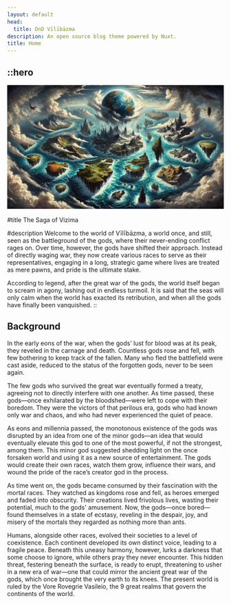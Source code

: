 ```yaml
---
layout: default
head:
  title: DnD Vīlībāzma
description: An open source blog theme powered by Nuxt.
title: Home
---
```


::hero
---

![continets.webp](/continets.webp)

#title
The Saga of Vizima

#description
Welcome to the world of Vīlībāzma, a world once, and still, seen as the battleground of the gods, where their never-ending conflict rages on. Over time, however, the gods have shifted their approach. Instead of directly waging war, they now create various races to serve as their representatives, engaging in a long, strategic game where lives are treated as mere pawns, and pride is the ultimate stake.

According to legend, after the great war of the gods, the world itself began to scream in agony, lashing out in endless turmoil. It is said that the seas will only calm when the world has exacted its retribution, and when all the gods have finally been vanquished.
::

## Background

In the early eons of the war, when the gods’ lust for blood was at its peak, they reveled in the carnage and death. Countless gods rose and fell, with few bothering to keep track of the fallen. Many who fled the battlefield were cast aside, reduced to the status of the forgotten gods, never to be seen again.

The few gods who survived the great war eventually formed a treaty, agreeing not to directly interfere with one another. As time passed, these gods—once exhilarated by the bloodshed—were left to cope with their boredom. They were the victors of that perilous era, gods who had known only war and chaos, and who had never experienced the quiet of peace.

As eons and millennia passed, the monotonous existence of the gods was disrupted by an idea from one of the minor gods—an idea that would eventually elevate this god to one of the most powerful, if not the strongest, among them. This minor god suggested shedding light on the once forsaken world and using it as a new source of entertainment. The gods would create their own races, watch them grow, influence their wars, and wound the pride of the race’s creator god in the process.

As time went on, the gods became consumed by their fascination with the mortal races. They watched as kingdoms rose and fell, as heroes emerged and faded into obscurity. Their creations lived frivolous lives, wasting their potential, much to the gods' amusement. Now, the gods—once bored—found themselves in a state of ecstasy, reveling in the despair, joy, and misery of the mortals they regarded as nothing more than ants.

Humans, alongside other races, evolved their societies to a level of coexistence. Each continent developed its own distinct voice, leading to a fragile peace. Beneath this uneasy harmony, however, lurks a darkness that some choose to ignore, while others pray they never encounter. This hidden threat, festering beneath the surface, is ready to erupt, threatening to usher in a new era of war—one that could mirror the ancient great war of the gods, which once brought the very earth to its knees. The present world is ruled by the Vore Rovegrie Vasileio, the 9 great realms that govern the continents of the world.
